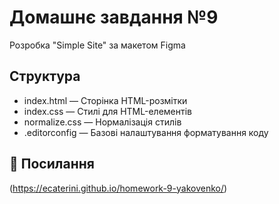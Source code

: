 # Домашнє завдання №9

Розробка "Simple Site" за макетом Figma

## Структура

- index.html — Cторінка HTML-розмітки
- index.css — Cтилі для HTML-елементів
- normalize.css — Нормалізація стилів
- .editorconfig — Базові налаштування форматування коду

## 🔗 Посилання

(https://ecaterini.github.io/homework-9-yakovenko/)
